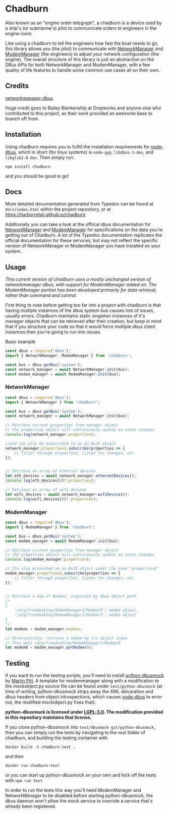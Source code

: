 # Chadburn

Also known as an "engine order telegraph", a chadburn is a device used by a ship's (or submarine's) pilot to communicate orders to engineers in the engine room.

Like using a chadburn to tell the engineers how fast the boat needs to go, this library allows you (the pilot) to communicate with [NetworkManager](https://networkmanager.dev/) and [ModemManager](https://modemmanager.org/) (the engineers) to adjust your network configuration (the engine). The overall structure of this library is just an abstraction on the DBus APIs for both NetworkManager and ModemManager, with a few quality of life features to handle some common use cases all on their own.

## Credits

[networkmanager-dbus](https://www.npmjs.com/package/networkmanager-dbus)

Huge credit goes to Bailey Blankenship at Dropworks and anyone else who contributed to this project, as their work provided an awesome base to branch off from.

## Installation

Using chadburn requires you to fulfill the installation requirements for [node-dbus](https://www.npmjs.com/package/dbus#dependencies), which in short (for linux systems) is `node-gyp`, `libdbus-1-dev`, and `libglib2.0-dev`. Then simply run:
```
npm install chadburn
```
and you should be good to go!

## Docs

More detailed documentation generated from Typedoc can be found at `docs/index.html` within the project repository, or at https://harborretail.github.io/chadburn

Additionally you can take a look at the offiical dbus documentation for [NetworkManager](https://developer-old.gnome.org/NetworkManager/stable/spec.html) and [ModemManager](https://www.freedesktop.org/software/ModemManager/doc/latest/ModemManager/ref-dbus.html) for specifications on the data you're getting out of Chadburn. A lot of the Typedoc documentation replicates the official documentation for these services, but may not reflect the specific version of NetworkManager or ModemManager you have installed on your system.

## Usage

*This current version of chadburn uses a mostly unchanged version of networkmanager-dbus, with support for ModemManager added on. The ModemManager portion has been developed primarily for data retrieval, rather than command and control.*

First thing to note before getting too far into a project with chadburn is that having multiple instances of the dbus system bus causes lots of issues, usually errors. Chadburn maintains static singleton instances of it's manager objects that can be retrieved after their creation, but keep in mind that if you structure your code so that it would force multiple dbus client instances then you're going to run into issues.

Basic example
```javascript
const dbus = require('dbus');
import { NetworkManager, ModemManager } from 'chadburn';

const bus = dbus.getBus('system');
const network_manager = await NetworkManager.init(bus);
const modem_manager = await ModemManager.init(bus);
```

### NetworkManager

```javascript
const dbus = require('dbus');
import { NetworkManager } from 'chadburn';

const bus = dbus.getBus('system');
const network_manager = await NetworkManager.init(bus);

// Retrieve current properties from manager object
// the properties object will continuously update as state changes
console.log(network_manager.properties);

//and can also be subscribed to as an RxJS object
network_manager.properties$.subscribe(properties => {
    // filter through properties, listen for changes, etc
});


// Retrieve an array of ethernet devices
let eth_devices = await network_manager.ethernetDevices();
console.log(eth_devices[0]?.properties);

// Retrieve an array of wifi devices
let wifi_devices = await network_manager.wifiDevices();
console.log(wifi_devices[0]?.properties);
```

### ModemManager

```javascript
const dbus = require('dbus');
import { ModemManager } from 'chadburn';

const bus = dbus.getBus('system');
const modem_manager = await ModemManager.init(bus);

// Retrieve current properties from manager object
// the properties object will continuously update as state changes
console.log(modem_manager.properties);

// Its also presented as an RxJS object under the name "properties$"
modem_manager.properties$.subscribe(properties => {
    // filter through properties, listen for changes, etc
});


// Retrieve a map of Modems, organized by dbus object path
/*
{
    '/org/freedesktop/ModemManager1/Modem/0': modem object,
    '/org/freedesktop/ModemManager1/Modem/1': modem object
}
*/
let modems = modem_manager.modems;

// Alternatively, retrieve a modem by its object index
// This gets /org/freedesktop/ModemManager1/Modem/0
let modem0 = modem_manager.getModem(0);
```

## Testing

If you want to run the testing scripts, you'll need to install [python-dbusmock](https://github.com/martinpitt/python-dbusmock) by [Martin Pitt](https://github.com/martinpitt). A template for modemmanager along with a modification to the mockobject.py source file can be found under `test/python-dbusmock` (at time of writing, python-dbusmock strips away the XML delcaration and dbus headers from object introspections, which causes [node-dbus](https://www.npmjs.com/package/dbus#dependencies) to error out, the modified mockobject.py fixes that).

**python-dbusmock is licensed under [LGPL-3.0](https://www.gnu.org/licenses/lgpl-3.0.html). The modification provided in this repository maintains that license.**

If you clone python-dbusmock into `test/dbusmock-git/python-dbusmock`, then you can simply run the tests by navigating to the root folder of chadburn, and building the testing container with 

```
docker build -t chadburn-test .
``` 

and then 

```
docker run chadburn-test
```

or you can start up python-dbusmock on your own and kick off the tests with `npm run test`

In order to run the tests this way you'll need ModemManager and NetworkManager to be disabled before starting python-dbusmock, the dbus daemon won't allow the mock service to override a service that's already been registered.
